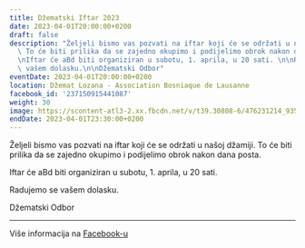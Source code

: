 ```yaml
---
title: Džematski Iftar 2023
date: 2023-04-01T20:00:00+0200
draft: false
description: "Željeli bismo vas pozvati na iftar koji će se održati u našoj džamiji.\
  \ To će biti prilika da se zajedno okupimo i podijelimo obrok nakon dana posta.\n\
  \nIftar će aBd biti organiziran u subotu, 1. aprila, u 20 sati. \n\nRadujemo se\
  \ vašem dolasku.\n\nDžematski Odbor"
eventDate: 2023-04-01T20:00:00+0200
location: Džemat Lozana - Association Bosniaque de Lausanne
facebook_id: '237150915441087'
weight: 30
image: https://scontent-atl3-2.xx.fbcdn.net/v/t39.30808-6/476231214_935500385377228_3500090740640109385_n.jpg?_nc_cat=101&ccb=1-7&_nc_sid=9e60e4&_nc_ohc=-zuAonbX5eMQ7kNvwGlToJ-&_nc_oc=AdnZRZMVF8UXwlnoCEiqPUQ25g5BCSsKDO3D5Vcxk88VMn7TilP1_BtIDiCT-ZBG7DQ&_nc_zt=23&_nc_ht=scontent-atl3-2.xx&edm=ABTKTjYEAAAA&_nc_gid=lnnG8UsCFLX2Go82YIKAcw&oh=00_AfNfuKpONiq-WvACU6wJjIKCqYbqFplbCBuBDczk0erD2g&oe=685D4EDA
endDate: 2023-04-01T23:30:00+0200
---
```


Željeli bismo vas pozvati na iftar koji će se održati u našoj džamiji. To će biti prilika da se zajedno okupimo i podijelimo obrok nakon dana posta.

Iftar će aBd biti organiziran u subotu, 1. aprila, u 20 sati. 

Radujemo se vašem dolasku.

Džematski Odbor

---

Više informacija na [Facebook-u](https://facebook.com/events/237150915441087)